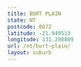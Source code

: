 ```yaml
---
title: BURT PLAIN
state: NT
postcode: 0872
latitude: -21.949513
longitude: 131.298809
url: /nt/burt-plain/
layout: suburb
---
```

